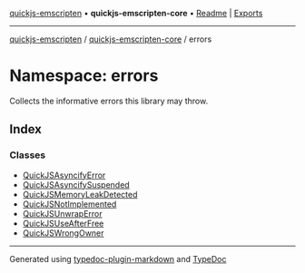 [quickjs-emscripten](../../../packages.md) • **quickjs-emscripten-core** • [Readme](../../index.md) \| [Exports](../../exports.md)

***

[quickjs-emscripten](../../../packages.md) / [quickjs-emscripten-core](../../exports.md) / errors

# Namespace: errors

Collects the informative errors this library may throw.

## Index

### Classes

- [QuickJSAsyncifyError](classes/QuickJSAsyncifyError.md)
- [QuickJSAsyncifySuspended](classes/QuickJSAsyncifySuspended.md)
- [QuickJSMemoryLeakDetected](classes/QuickJSMemoryLeakDetected.md)
- [QuickJSNotImplemented](classes/QuickJSNotImplemented.md)
- [QuickJSUnwrapError](classes/QuickJSUnwrapError.md)
- [QuickJSUseAfterFree](classes/QuickJSUseAfterFree.md)
- [QuickJSWrongOwner](classes/QuickJSWrongOwner.md)

***

Generated using [typedoc-plugin-markdown](https://www.npmjs.com/package/typedoc-plugin-markdown) and [TypeDoc](https://typedoc.org/)
